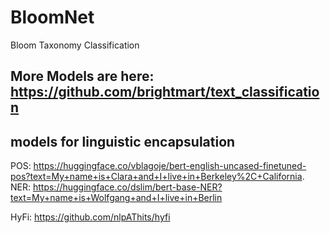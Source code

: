 # BloomNet
Bloom Taxonomy Classification


## More Models are here: https://github.com/brightmart/text_classification  


## models for linguistic encapsulation
POS: https://huggingface.co/vblagoje/bert-english-uncased-finetuned-pos?text=My+name+is+Clara+and+I+live+in+Berkeley%2C+California.
NER: https://huggingface.co/dslim/bert-base-NER?text=My+name+is+Wolfgang+and+I+live+in+Berlin



HyFi: https://github.com/nlpAThits/hyfi